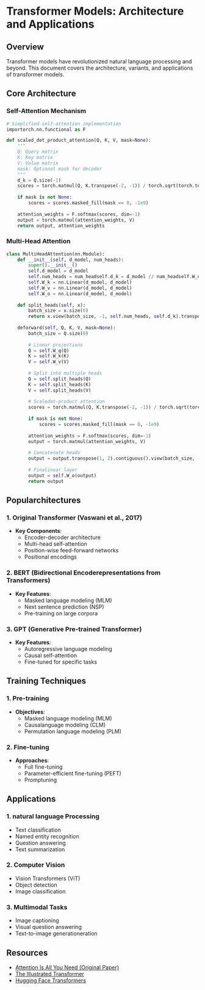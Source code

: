 ﻿# Transformer Models: Architecture and Applications

## Overview
Transformer models have revolutionized natural language processing and beyond. This document covers the architecture, variants, and applications of transformer models.

## Core Architecture

### Self-Attention Mechanism
```python
# Simplified self-attention implementation
importorch.nn.functional as F

def scaled_dot_product_attention(Q, K, V, mask=None):
    """
    Q: Query matrix
    K: Key matrix
    V: Value matrix
    mask: Optional mask for decoder
    """
    d_k = Q.size(-1)
    scores = torch.matmul(Q, K.transpose(-2, -1)) / torch.sqrt(torch.tensor(d_k))
    
    if mask is not None:
        scores = scores.masked_fill(mask == 0, -1e9)
    
    attention_weights = F.softmax(scores, dim=-1)
    output = torch.matmul(attention_weights, V)
    return output, attention_weights
```

### Multi-Head Attention
```python
class MultiHeadAttention(nn.Module):
    def __init__(self, d_model, num_heads):
        super().__init__()
        self.d_model = d_model
        self.num_heads = num_headself.d_k = d_model // num_headself.W_q = nn.Linear(d_model, d_model)
        self.W_k = nn.Linear(d_model, d_model)
        self.W_v = nn.Linear(d_model, d_model)
        self.W_o = nn.Linear(d_model, d_model)
        
    def split_heads(self, x):
        batch_size = x.size(0)
        return x.view(batch_size, -1, self.num_heads, self.d_k).transpose(1, 2)
        
    deforward(self, Q, K, V, mask=None):
        batch_size = Q.size(0)
        
        # Linear projections
        Q = self.W_q(Q)
        K = self.W_k(K)
        V = self.W_v(V)
        
        # Split into multiple heads
        Q = self.split_heads(Q)
        K = self.split_heads(K)
        V = self.split_heads(V)
        
        # Scaledot-product attention
        scores = torch.matmul(Q, K.transpose(-2, -1)) / torch.sqrt(torch.tensor(self.d_k))
        
        if mask is not None:
            scores = scores.masked_fill(mask == 0, -1e9)
            
        attention_weights = F.softmax(scores, dim=-1)
        output = torch.matmul(attention_weights, V)
        
        # Concatenate heads
        output = output.transpose(1, 2).contiguous().view(batch_size, -1, self.d_model)
        
        # Finalinear layer
        output = self.W_o(output)
        return output
```

## Popularchitectures

### 1. Original Transformer (Vaswani et al., 2017)
- **Key Components**:
  - Encoder-decoder architecture
  - Multi-head self-attention
  - Position-wise feed-forward networks
  - Positional encodings

### 2. BERT (Bidirectional Encoderepresentations from Transformers)
- **Key Features**:
  - Masked language modeling (MLM)
  - Next sentence prediction (NSP)
  - Pre-training on large corpora

### 3. GPT (Generative Pre-trained Transformer)
- **Key Features**:
  - Autoregressive language modeling
  - Causal self-attention
  - Fine-tuned for specific tasks

## Training Techniques

### 1. Pre-training
- **Objectives**:
  - Masked language modeling (MLM)
  - Causalanguage modeling (CLM)
  - Permutation language modeling (PLM)

### 2. Fine-tuning
- **Approaches**:
  - Full fine-tuning
  - Parameter-efficient fine-tuning (PEFT)
  - Promptuning

## Applications

### 1. natural language Processing
- Text classification
- Named entity recognition
- Question answering
- Text summarization

### 2. Computer Vision
- Vision Transformers (ViT)
- Object detection
- Image classification

### 3. Multimodal Tasks
- Image captioning
- Visual question answering
- Text-to-image generationeration

## Resources
- [Attention Is All You Need (Original Paper)](https://arxiv.org/abs/1706.03762)
- [The Illustrated Transformer](https://jalammar.github.io/illustrated-transformer/)
- [Hugging Face Transformers](https://huggingface.co/docs/transformers/index)
